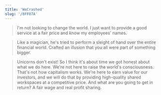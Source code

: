 ```yaml
---
title: 'WeCrashed'
slug: '/8FF07A'
---
```


> I'm not looking to change the world. I just want to provide a good service at a fair price and know my employees' names.

> Like a magician, he's tried to perform a sleight of hand over the entire financial world. Crafted an illusion that you all were part of something bigger.

> Unicorns don't exist! So I think it's about time we got honest about what we do here. We're not here to raise the world's consciousness. That's not how capitalism works. We're here to earn value for our investors, and we will do that by providing high-quality shared workspaces at a competitive price. And what are you going to get in return? A fair wage and real profit sharing.
